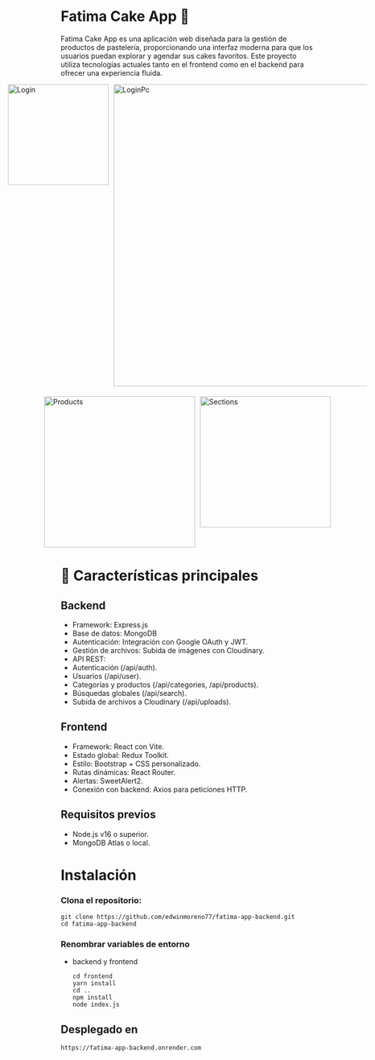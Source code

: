 # Fatima Cake App 🍰
Fatima Cake App es una aplicación web diseñada para la gestión de productos de pastelería, proporcionando una interfaz moderna para que los usuarios puedan explorar y agendar sus cakes favoritos. Este proyecto utiliza tecnologías actuales tanto en el frontend como en el backend para ofrecer una experiencia fluida.

<div style="display: flex; justify-content: center; gap: 10px;">
  <img src="https://github.com/edwinmoreno77/fatima-app-backend/blob/main/frontend/assets/loginGif.gif" alt="Login" width="200">
  <img src="https://github.com/edwinmoreno77/fatima-app-backend/blob/main/frontend/assets/loginPcGif.gif" alt="LoginPc" width="600">
</div>

<div style="display: flex; justify-content: center; gap: 10px; margin-top: 20px;">
  <img src="https://github.com/edwinmoreno77/fatima-app-backend/blob/main/frontend/assets/productGif.gif" alt="Products" width="300">
  <img src="https://github.com/edwinmoreno77/fatima-app-backend/blob/main/frontend/assets/sectionsGif.gif" alt="Sections" width="260">
</div>


# 🌟 Características principales
## Backend

- Framework: Express.js
- Base de datos: MongoDB
- Autenticación: Integración con Google OAuth y JWT.
- Gestión de archivos: Subida de imágenes con Cloudinary.
- API REST:
- Autenticación (/api/auth).
- Usuarios (/api/user).
- Categorías y productos (/api/categories, /api/products).
- Búsquedas globales (/api/search).
- Subida de archivos a Cloudinary (/api/uploads).
 
## Frontend

- Framework: React con Vite.
- Estado global: Redux Toolkit.
- Estilo: Bootstrap + CSS personalizado.
- Rutas dinámicas: React Router.
- Alertas: SweetAlert2.
- Conexión con backend: Axios para peticiones HTTP.

## Requisitos previos

- Node.js v16 o superior.
- MongoDB Atlas o local.
 
# Instalación

### Clona el repositorio:
  
  ```
  git clone https://github.com/edwinmoreno77/fatima-app-backend.git
  cd fatima-app-backend
  ```
### Renombrar variables de entorno
- backend y frontend
 
  ```
  cd frontend 
  yarn install
  cd ..
  npm install
  node index.js
  ```

## Desplegado en

```
https://fatima-app-backend.onrender.com
```
